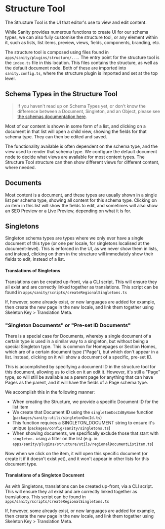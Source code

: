 # Structure Tool

The Structure Tool is the UI that editor's use to view and edit content.

While Sanity provides numerous functions to create UI for our schema types, we can also fully customise
the structure tool, or any element within it, such as lists, list items, preview, views, fields, components, branding, etc.

The structure tool is composed using files found in `apps/sanity/plugins/structure/...`. The entry point
for the structure tool is the `index.ts` file in this location. This files contains the structure, as well
as the default document node. Both of these are imported into `sanity.config.ts`, where the structure plugin
is imported and set at the top level.

## Schema Types in the Structure Tool

> If you haven't read up on Schema Types yet, or don't know the difference between a Document, Singleton, and an Object, please see [the schemas documentation here](./Schema-Types.md).

Most of our content is shown in some form of a list, and clicking on a document in that list will open
a child view, showing the fields for that schema type. They can then be edited and saved.

The functionality available is often dependent on the schema type, and the view used to render that schema type. We configure the default document node to decide what views are available for most content types. The Structure Tool structure can then show different views for different content, where needed.

## Documents

Most content is a document, and these types are usually shown in a single list per schema type, showing all content for this schema type. Clicking on an item in this list will show the fields to edit, and sometimes will also show an SEO Preview or a Live Preview, depending on what it is for.

## Singletons

Singleton schema types are types where we only ever have a single document of this type (or one per locale, for singletons localised at the document-level). This is enforced in the UI, as we never show them in lists, and instead, clicking on them in the structure will immediately show their fields to edit, instead of a list.

#### Translations of Singletons

Translations can be created up-front, via a CLI script. This will ensure they all exist and
are correctly linked together as translations. This script can be found in `apps/sanity/scripts/createRegionalSingletons.ts`

If, however, some already exist, or new languages are added for example, then create the new page in the new locale, and link them together using Skeleton Key > Translation Meta.

### "Singleton Documents" or "Pre-set ID Documents"

There is a special case for Documents, whereby a single document of a certain type is used in a similar way to a singleton, but without being a special Singleton type. This is common for Homepages or Section Homes, which are of a certain document type ("Page"), but which don't appear in a list. Instead, clicking on it will show a document of a specific, pre-set ID.

This is accomplished by specifying a document ID in the structure tool for this document, allowing us to click on it an edit it. However, it's still a "Page" type, so will still be available as a parent page for anything that can have Pages as the parent, and it will have the fields of a Page schema type.

We accomplish this in the following manner:

- When creating the Structure, we provide a specific Document ID for the list item
- We create that Document ID using the `singletonDocIdByName` function (`packages/sanity-utils/singletonDocId.ts`)
- This function requires a SINGLETON_DOCUMENT string to ensure it's unique (`packages/config/sanity/singletons.ts`)
- When showing documents, we specifically exclude those that start with `singleton-` using a filter on the list (e.g. in `apps/sanity/plugins/structure/utils/regionalDocumentListItem.ts`)

Now when we click on the item, it will open this specific document (or create it if it doesn't exist yet), and it won't appear in other lists for this document type.

#### Translations of a Singleton Document

As with Singletons, translations can be created up-front, via a CLI script. This will ensure they all exist and
are correctly linked together as translations. This script can be found in `apps/sanity/scripts/createRegionalSingletons.ts`

If, however, some already exist, or new languages are added for example, then create the new page in the new locale, and link them together using Skeleton Key > Translation Meta.

